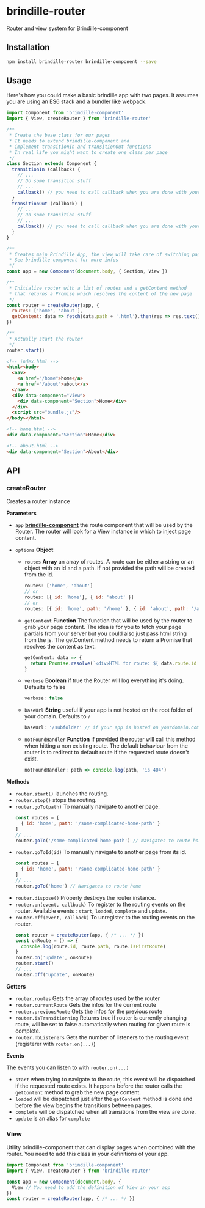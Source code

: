 # brindille-router
Router and view system for Brindille-component

## Installation
```bash
npm install brindille-router brindille-component --save
```

## Usage
Here's how you could make a basic brindille app with two pages. It assumes you are using an ES6 stack and a bundler like webpack.
```js
import Component from 'brindille-component'
import { View, createRouter } from 'brindille-router'

/**
 * Create the base class for our pages
 * It needs to extend brindille-component and
 * implement transitionIn and transitionOut functions
 * In real life you might want to create one class per page
 */
class Section extends Component {
  transitionIn (callback) { 
    // ...
    // Do some transition stuff
    // ...
    callback() // you need to call callback when you are done with your transition
  }
  transitionOut (callback) { 
    // ...
    // Do some transition stuff
    // ...
    callback() // you need to call callback when you are done with your transition
  }
}

/**
 * Creates main Brindille App, the view will take care of switching pages
 * See brindille-component for more infos
 */
const app = new Component(document.body, { Section, View })

/**
 * Initialize rooter with a list of routes and a getContent method
 * that returns a Promise which resolves the content of the new page 
 */
const router = createRouter(app, {
  routes: ['home', 'about'],
  getContent: data => fetch(data.path + '.html').then(res => res.text())
})

/**
 * Actually start the router
 */ 
router.start()
```
```html
<!-- index.html -->
<html><body>
  <nav>
    <a href="/home">home</a>
    <a href="/about">about</a>
  </nav>
  <div data-component="View">
    <div data-component="Section">Home</div>
  </div>
  <script src="bundle.js"/>
</body></html>
```
```html
<!-- home.html -->
<div data-component="Section">Home</div>
```
```html
<!-- about.html -->
<div data-component="Section">About</div>
```

## API
### createRouter
Creates a router instance

**Parameters**
- `app` **[brindille-component](http://github.com/brindille/brindille-component)** the route component that will be used by the Router. The router will look for a View instance in which to inject page content.

- `options` **Object** 
  - `routes` **Array** an array of routes. A route can be either a string or an object with an id and a path. If not provided the path will be created from the id.
    ```js
    routes: ['home', 'about']
    // or
    routes: [{ id: 'home'}, { id: 'about' }]
    // or
    routes: [{ id: 'home', path: '/home' }, { id: 'about', path: '/about' }]
    ```
  - `getContent` **Function** The function that will be used by the router to grab your page content. The idea is for you to fetch your page partials from your server but you could also just pass html string from the js. The getContent method needs to return a Promise that resolves the content as text.
    ```js
    getContent: data => {
      return Promise.resolve(`<div>HTML for route: ${ data.route.id }</div>`)
    }
    ```
  - `verbose` **Boolean** if true the Router will log everything it's doing. Defaults to false
    ```js
    verbose: false
    ```
  - `baseUrl` **String** useful if your app is not hosted on the root folder of your domain. Defaults to `/`
    ```js
    baseUrl: '/subfolder' // if your app is hosted on yourdomain.com/subfolder/
    ```
  - `notFoundHandler` **Function** if provided the router will call this method when hitting a non existing route. The default behaviour from the router is to redirect to default route if the requested route doesn't exist.
    ```js
    notFoundHandler: path => console.log(path, 'is 404')
    ```

**Methods**
  - `router.start()` launches the routing.
  - `router.stop()` stops the routing.
  - `router.goTo(path)` To manually navigate to another page.
    ```js
    const routes = [
      { id: 'home', path: '/some-complicated-home-path' }
    ]
    // ...
    router.goTo('/some-complicated-home-path') // Navigates to route home
    ```
  - `router.goToId(id)` To manually navigate to another page from its id.
    ```js
    const routes = [
      { id: 'home', path: '/some-complicated-home-path' }
    ]
    // ...
    router.goTo('home') // Navigates to route home
    ```
  - `router.dispose()` Properly destroys the router instance.
  - `router.on(event, callback)` To register to the routing events on the router. Available events : `start`, `loaded`, `complete` and `update`.
  - `router.off(event, callback)` To unregister to the routing events on the router.
    ```js
    const router = createRouter(app, { /* ... */ })
    const onRoute = () => {
      console.log(route.id, route.path, route.isFirstRoute)
    }
    router.on('update', onRoute)
    router.start()
    // ...
    router.off('update', onRoute)
    ```

**Getters**
  - `router.routes` Gets the array of routes used by the router
  - `router.currentRoute` Gets the infos for the current route
  - `router.previousRoute` Gets the infos for the previous route
  - `router.isTransitionning` Returns true if router is currently changing route, will be set to false automatically when routing for given route is complete.
  - `router.nbListeners` Gets the number of listeners to the routing event (registerer with `router.on(...)`)

**Events**

The events you can listen to with `router.on(...)`
  - `start` when trying to navigate to the route, this event will be dispatched if the requested route exists. It happens before the router calls the `getContent` method to grab the new page content.
  - `loaded` will be dispatched just after the `getContent` method is done and before the view begins the transitions between pages.
  - `complete` will be dispatched when all transitions from the view are done.
  - `update` is an alias for `complete`

### View
Utility brindille-component that can display pages when combined with the router. You need to add this class in your definitions of your app.
```js
import Component from 'brindille-component'
import { View, createRouter } from 'brindille-router'

const app = new Component(document.body, { 
  View // You need to add the definition of View in your app
})
const router = createRouter(app, { /* ... */ })
```

